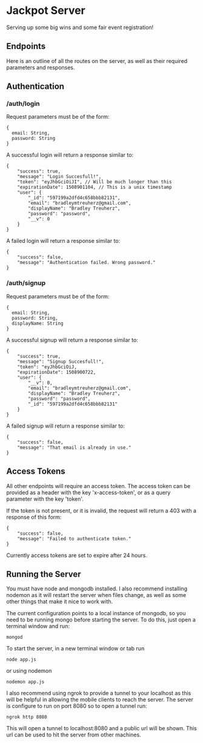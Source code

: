 # Jackpot Server

Serving up some big wins and some fair event registration!

## Endpoints

Here is an outline of all the routes on the server, as well as their required
parameters and responses.

## Authentication

### /auth/login

Request parameters must be of the form:

```
{
  email: String,
  password: String
}
```

A successful login will return a response similar to:

```
{
    "success": true,
    "message": "Login Succesfull!",
    "token": "eyJhbGciOiJI", // Will be much longer than this
    "expirationDate": 1508901104, // This is a unix timestamp
    "user": {
        "_id": "597199a2dfd4c658bbb82131",
        "email": "bradleymtreuherz@gmail.com",
        "displayName": "Bradley Treuherz",
        "password": "password",
        "__v": 0
    }
}
```

A failed login will return a response similar to:
```
{
    "success": false,
    "message": "Authentication failed. Wrong password."
}
```

### /auth/signup

Request parameters must be of the form:

```
{
  email: String,
  password: String,
  displayName: String
}
```

A successful signup will return a response similar to:


```
{
    "success": true,
    "message": "Signup Succesfull!",
    "token": "eyJhbGciOiJ,
    "expirationDate": 1508900722,
    "user": {
        "__v": 0,
        "email": "bradleymtreuherz@gmail.com",
        "displayName": "Bradley Treuherz",
        "password": "password",
        "_id": "597199a2dfd4c658bbb82131"
    }
}
```

A failed signup will return a response similar to:
```
{
    "success": false,
    "message": "That email is already in use."
}
```

## Access Tokens

All other endpoints will require an access token. The access token can be provided
as a header with the key 'x-access-token', or as a query parameter with the key 'token'.

If the token is not present, or it is invalid, the request will return a 403 with a response of this form:

```
{
    "success": false,
    "message": "Failed to authenticate token."
}
```

Currently access tokens are set to expire after 24 hours.

## Running the Server

You must have node and mongodb installed. I also recommend installing nodemon as it
will restart the server when files change, as well as some other things that make it nice
to work with.

The current configuration points to a local instance of mongodb, so you need to be running mongo before starting the server. To do this, just open a terminal window and run:

```
mongod
```

To start the server, in a new terminal window or tab run
```
node app.js
```
or using nodemon
```
nodemon app.js
```

I also recommend using ngrok to provide a tunnel to your localhost as this will be helpful in allowing the mobile clients to reach the server. The server is configure to run on port 8080 so to open a tunnel run:

```
ngrok http 8080
```

This will open a tunnel to localhost:8080 and a public url will be shown. This url can
be used to hit the server from other machines.
